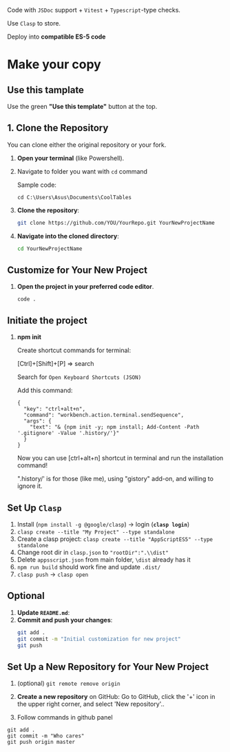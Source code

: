 Code with `JSDoc` support + `Vitest` + `Typescript`-type checks.

Use `Clasp` to store.

Deploy into **compatible ES-5 code**

# Make your copy

## Use this tamplate
Use the green **"Use this template"** button at the top.

## 1. Clone the Repository
You can clone either the original repository or your fork.

1. **Open your terminal** (like Powershell).
2. Navigate to folder you want with `cd` command
   
    Sample code:

     ```
     cd C:\Users\Asus\Documents\CoolTables
     ```

3. **Clone the repository**:
   ```sh
   git clone https://github.com/YOU/YourRepo.git YourNewProjectName
   ```

4. **Navigate into the cloned directory**:
   ```sh
   cd YourNewProjectName
   ```

## Customize for Your New Project

1. **Open the project in your preferred code editor**.
    
    ```
    code .
    ```

## Initiate the project

1. **npm init**

    Create shortcut commands for terminal:
    
    [Ctrl]+[Shift]+[P] => search
    
    Search for 
    `
    Open Keyboard Shortcuts (JSON)
    `
    
    Add this command:
    
    ```
    {
      "key": "ctrl+alt+n",
      "command": "workbench.action.terminal.sendSequence",
      "args": {
        "text": "& {npm init -y; npm install; Add-Content -Path '.gitignore' -Value '.history/'}"
      }
    }
    ```

    Now you can use [ctrl+alt+n] shortcut in terminal and run the installation command!
    
    ".history/' is for those (like me), using "gistory" add-on, and willing to ignore it.

## Set Up `Clasp`

1. Install (`npm install -g @google/clasp`) → login (**`clasp login`**)
2. `clasp create --title "My Project" --type standalone`
3. Create a clasp project: `clasp create --title "AppScriptES5" --type standalone`
4. Change root dir in `clasp.json` to `"rootDir":".\\dist"`
5. Delete `appsscript.json` from main folder, `\dist` already has it
6. `npm run build` should work fine and update `.dist/`
7. `clasp push` → `clasp open`

## Optional
    
1. **Update `README.md`**:
2. **Commit and push your changes**:
   ```sh
   git add .
   git commit -m "Initial customization for new project"
   git push
   ```


## Set Up a New Repository for Your New Project

1. (optional) `git remote remove origin`

2. **Create a new repository** on GitHub:
   Go to GitHub, click the '+' icon in the upper right corner, and select 'New repository'..

3. Follow commands in github panel

```
git add .
git commit -m "Who cares"
git push origin master
```
